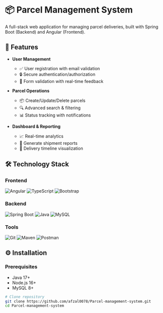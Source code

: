 # 📦 Parcel Management System

A full-stack web application for managing parcel deliveries, built with Spring Boot (Backend) and Angular (Frontend).

## 🚀 Features

- **User Management**
  - ✅ User registration with email validation
  - 🔒 Secure authentication/authorization
  - 📝 Form validation with real-time feedback

- **Parcel Operations**
  - 📦 Create/Update/Delete parcels
  - 🔍 Advanced search & filtering
  - 📊 Status tracking with notifications

- **Dashboard & Reporting**
  - 📈 Real-time analytics
  - 📄 Generate shipment reports
  - 🚚 Delivery timeline visualization

## 🛠️ Technology Stack

### Frontend
![Angular](https://img.shields.io/badge/Angular-DD0031?style=for-the-badge&logo=angular&logoColor=white)
![TypeScript](https://img.shields.io/badge/TypeScript-007ACC?style=for-the-badge&logo=typescript&logoColor=white)
![Bootstrap](https://img.shields.io/badge/Bootstrap-563D7C?style=for-the-badge&logo=bootstrap&logoColor=white)

### Backend
![Spring Boot](https://img.shields.io/badge/Spring_Boot-6DB33F?style=for-the-badge&logo=spring-boot&logoColor=white)
![Java](https://img.shields.io/badge/Java-ED8B00?style=for-the-badge&logo=openjdk&logoColor=white)
![MySQL](https://img.shields.io/badge/MySQL-4479A1?style=for-the-badge&logo=mysql&logoColor=white)

### Tools
![Git](https://img.shields.io/badge/Git-F05032?style=for-the-badge&logo=git&logoColor=white)
![Maven](https://img.shields.io/badge/Maven-C71A36?style=for-the-badge&logo=apache-maven&logoColor=white)
![Postman](https://img.shields.io/badge/Postman-FF6C37?style=for-the-badge&logo=postman&logoColor=white)

## ⚙️ Installation

### Prerequisites
- Java 17+
- Node.js 16+
- MySQL 8+

```bash
# Clone repository
git clone https://github.com/afzal0078/Parcel-management-system.git
cd Parcel-management-system
